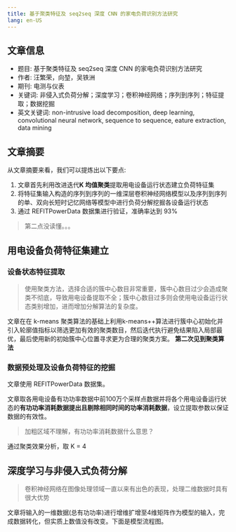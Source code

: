```yaml
---
title: 基于聚类特征及 seq2seq 深度 CNN 的家电负荷识别方法研究
lang: en-US
---
```

## 文章信息
+ 题目: 基于聚类特征及 seq2seq 深度 CNN 的家电负荷识别方法研究
+ 作者: 汪繁荣，向堃，吴铁洲
+ 期刊: 电测与仪表
+ 关键词: 非侵入式负荷分解；深度学习；卷积神经网络；序列到序列；特征提取；数据挖掘
+ 英文关键词: non-intrusive load decomposition, deep learning, convolutional neural network, sequence to sequence, eature extraction, data mining
## 文章摘要
从文章摘要来看，我们可以提炼出以下要点:
1. 文章首先利用改进迭代**K 均值聚类**提取用电设备运行状态建立负荷特征集
2. 将特征集输入构造的序列到序列的一维深层卷积神经网络模型以及序列到序列的单、双向长短时记忆网络等模型中进行负荷分解挖掘各设备运行状态
3. 通过 REFITPowerData 数据集进行验证，准确率达到 93%

> 第二点没读懂。。。

## 用电设备负荷特征集建立
### 设备状态特征提取
> 使用聚类方法，选择合适的簇中心数目非常重要，簇中心数目过少会造成聚类不彻底，导致用电设备提取不全；簇中心数目过多则会使用电设备运行状态类别增加，进而增加分解算法的复杂度。

文章在在 k-means 聚类算法的基础上利用k-means++算法进行簇中心初始化并引入轮廓值指标以筛选更加有效的聚类数目，然后迭代执行避免结果陷入局部最优，最后使用新的初始簇中心位置寻求更为合理的聚类方案。
**第二次见到聚类算法**

### 数据预处理及设备负荷特征的挖掘
文章使用 REFITPowerData 数据集。

文章取各用电设备有功功率数据中前100万个采样点数据并将各个用电设备运行状态的**有功功率消耗数据提出且剔除相同时间的功率消耗数据**，设立提取参数以保证数据的有效性。

> 加粗区域不理解，有功功率消耗数据什么意思？

通过聚类效果分析，取 K = 4
## 深度学习与非侵入式负荷分解
> 卷积神经网络在图像处理领域一直以来有出色的表现，处理二维数据时具有很大优势

文章将输入的一维数据(总有功功率)进行增维扩增至4维矩阵作为模型的输入，完成数据转化，但实质上数值没有改变。下面是模型流程图。


<template>
  <img :src="$withBase('/images/0128kmean-cnn.png')" alt="叠加原理">
</template>
